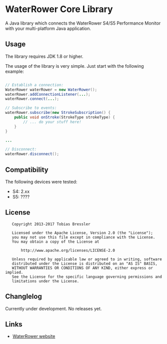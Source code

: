 # WaterRower Core Library
A Java library which connects the WaterRower S4/S5 Performance Monitor with your multi-platform Java application.

## Usage

The library requires JDK 1.8 or higher.

The usage of the library is very simple. Just start with the following example:

```Java

// Establish a connection:
WaterRower waterRower = new WaterRower();
waterRower.addConnectionListener(...);
waterRower.connect(...);

// Subscribe to events:
waterRower.subscribe(new StrokeSubscription() {
    public void onStroke(StrokeType strokeType) {
        // ... do your stuff here!
    }
}

...

// Disconnect:
waterRower.disconnect();

```

## Compatibility

The following devices were tested:

- S4: 2.xx
- S5: ????

## License

```
   Copyright 2013-2017 Tobias Bressler

   Licensed under the Apache License, Version 2.0 (the "License");
   you may not use this file except in compliance with the License.
   You may obtain a copy of the License at

       http://www.apache.org/licenses/LICENSE-2.0

   Unless required by applicable law or agreed to in writing, software
   distributed under the License is distributed on an "AS IS" BASIS,
   WITHOUT WARRANTIES OR CONDITIONS OF ANY KIND, either express or implied.
   See the License for the specific language governing permissions and
   limitations under the License.
```

## Changlelog

Currently under development. No releases yet.

## Links

- [WaterRower website](https://www.waterrower.com/world)